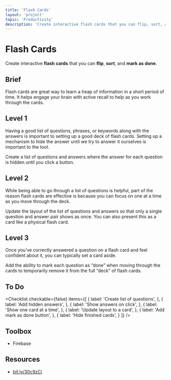 ```yaml
---
title: 'Flash Cards'
layout: 'project'
topic: 'Productivity'
description: 'Create interactive flash cards that you can flip, sort, and mark as done.'
---
```




<ProjectHeader>

# Flash Cards

Create interactive <strong className="color-blue">flash cards</strong> that you can <strong className="color-purple">flip</strong>, <strong className="color-purple">sort</strong>, and <strong className="color-purple">mark as done</strong>.

</ProjectHeader>

<ProjectContent>

## Brief

Flash cards are great way to learn a heap of information in a short period of time. It helps engage your brain with active recall to help as you work through the cards.

## Level 1

Having a good list of questions, phrases, or keywords along with the answers is important to setting up a good deck of flash cards. Setting up a mechanism to hide the answer until we try to answer it ourselves is important to the tool.

Create a list of questions and answers where the answer for each question is hidden until you click a button.

<LoginRequired>

## Level 2

While being able to go through a list of questions is helpful, part of the reason flash cards are effective is because you can focus on one at a time as you move through the deck.

Update the layout of the list of questions and answers so that only a single question and answer pair shows as once. You can also present this as a card like a physical flash card.

## Level 3

Once you’ve correctly answered a question on a flash card and feel confident about it, you can typically set a card aside.

Add the ability to mark each question as “done” when moving through the cards to temporarily remove it from the full “deck” of flash cards.

</LoginRequired>

</ProjectContent>

<ProjectSidebar>

## To Do

<Checklist checkable={false} items={[
  {
    label: 'Create list of questions',
  },
  {
    label: 'Add hidden answers',
  },
  {
    label: 'Show answers on click',
  },
  {
    label: 'Show one card at a time',
  },
  {
    label: 'Update layout to a card',
  },
  {
    label: 'Add mark as done button',
  },
  {
    label: 'Hide finished cards',
  }
]} />

## Toolbox
- Firebase

## Resources
- [bit.ly/30c9zCi](https://bit.ly/30c9zCi)

</ProjectSidebar>